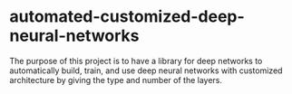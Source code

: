 # automated-customized-deep-neural-networks
The purpose of this project is to have a library for deep networks to automatically build, train, and use deep neural networks with customized architecture by giving the type and number of the layers.
